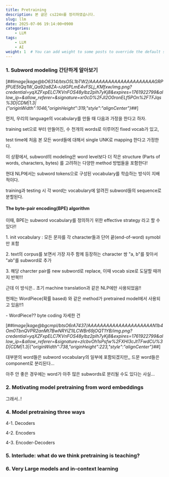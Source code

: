 ```yaml
---
title: Pretraining
description: 본 글은 cs224n를 정리하였습니다. 
slug: llm
date: 2025-07-06 19:14:00+0900
categories:
    - LLM
tags:
    - LLM
    - AI
weight: 1  # You can add weight to some posts to override the default sorting (date descending)
---
```

### 1\. Subword modeling 간단하게 알아보기 

[##_Image|kage@bO6314/btsO5L1bTW2/AAAAAAAAAAAAAAAAAAAAAGRPfPUE5tQq1W_Qa92a8ZA-rJdGPLmE4vFSLj_KMfxw/img.png?credential=yqXZFxpELC7KVnFOS48ylbz2pIh7yKj8&amp;expires=1761922799&amp;allow_ip=&amp;allow_referer=&amp;signature=xr0cD%2FJl2O0ronELf5POn%2FTFJqs%3D|CDM|1.3|{"originWidth":1046,"originHeight":319,"style":"alignCenter"}_##]

먼저, 우리의 language의 vocabulary를 만들 때 다음과 가정을 한다고 하자. 

training set으로 부터 만들어진, 수 천개의 words로 이루어진 fixed vocab가 있고,

test time에 처음 본 모든 word들에 대해서 single UNK로 mapping 한다고 가정한다. 

이 상황에서, subword의 modeling은 word level보다 더 작은 structure (Parts of words, characters, bytes) 를 고려하는 다양한 method 방법들을 포함한다! 

현대 NLP에서는 subword tokens으로 구성된 vocabulary를 학습하는 방식이 지배적이다. 

training과 testing 시 각 word는 vocabulary에 알려진 subword들의 sequence로 분할된다. 

#### The byte-pair encoding(BPE) algorithm 

이때, BPE는 subword vocabulary를 정의하기 위한 effective strategy 라고 할 수 있다!! 

1\. init vocabulary : 모든 문자를 각 character들과 단어 끝(end-of-word) symobl만 포함

2\. text의 corpus를 보면서 가장 자주 함께 등장하는 character 쌍 "a, b"를 찾아서 "ab"를 subword로 추가 

3\. 해당 charcter pair를 new subword로 replace, 이때 vocab size로 도달할 때까지 반복!!! 

근데 이 방식은.. 초기 machine translation과 같은 NLP에만 사용되었음!! 

현재는 WordPiece(확률 based) 와 같은 method가 pretrained model에서 사용되고 있음!!1 

\- WordPiece?? byte coding 자세한 건

[##_Image|kage@bgcmpl/btsO6rA7437/AAAAAAAAAAAAAAAAAAAAAN1b4Om0TbnQVPR2anMt7BwNRYiZ1lLCWBr69jOQT1YB/img.png?credential=yqXZFxpELC7KVnFOS48ylbz2pIh7yKj8&amp;expires=1761922799&amp;allow_ip=&amp;allow_referer=&amp;signature=zlcbvOh1sPsfw%2FXHI3cJtTFwdCU%3D|CDM|1.3|{"originWidth":738,"originHeight":223,"style":"alignCenter"}_##]

대부분의 word들은 subword vocabulary의 일부에 포함되겠지만,, 드문 word들은 component로 분리된다...

아주 안 좋은 경우에는 word가 아주 많은 subwords로 분리될 수도 있다는 사실... 

### 2\. Motivating model pretraining from word embeddings

그래서..! 

### 4\. Model pretraining three ways

4-1. Decoders

4-2. Encoders

4-3. Encoder-Decoders

### 5\. Interlude: what do we think pretraining is teaching?

### 6\. Very Large models and in-context learning